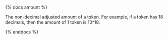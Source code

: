 {% docs amount %}

The non-decimal adjusted amount of a token. For example, if a token has 18 decimals, then the amount of 1 token is 10^18.

{% enddocs %}
